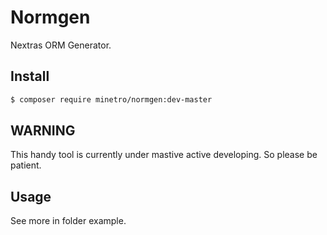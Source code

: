 # Normgen

Nextras ORM Generator.

## Install
```sh
$ composer require minetro/normgen:dev-master
```

## WARNING

This handy tool is currently under mastive active developing. So please be patient.

## Usage

See more in folder example.

